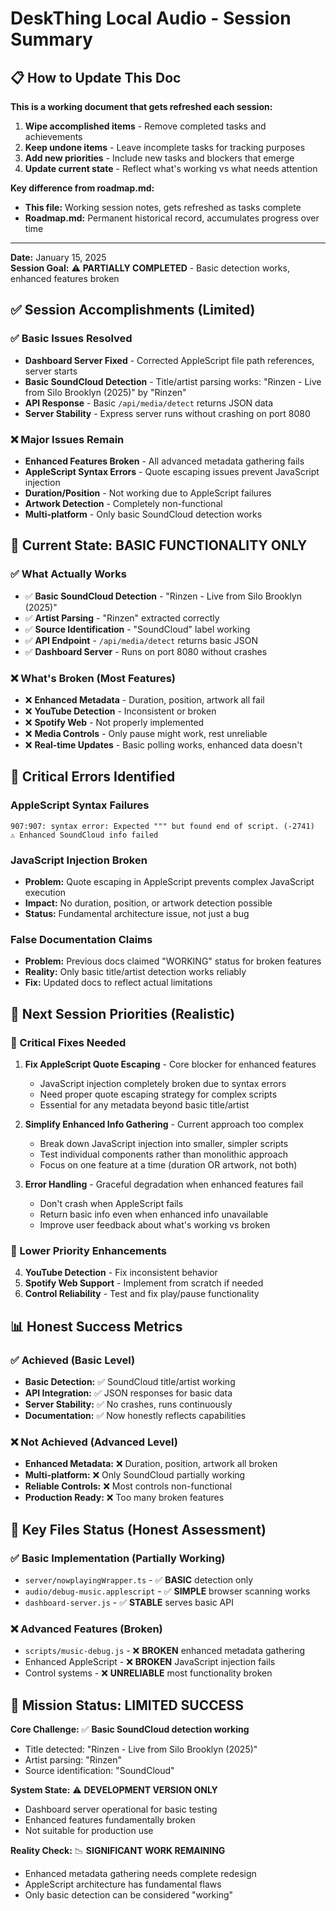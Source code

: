 # DeskThing Local Audio - Session Summary

## 📋 How to Update This Doc

**This is a working document that gets refreshed each session:**
1. **Wipe accomplished items** - Remove completed tasks and achievements
2. **Keep undone items** - Leave incomplete tasks for tracking purposes
3. **Add new priorities** - Include new tasks and blockers that emerge
4. **Update current state** - Reflect what's working vs what needs attention

**Key difference from roadmap.md:**
- **This file:** Working session notes, gets refreshed as tasks complete
- **Roadmap.md:** Permanent historical record, accumulates progress over time

---

**Date:** January 15, 2025  
**Session Goal:** ⚠️ **PARTIALLY COMPLETED** - Basic detection works, enhanced features broken

## ✅ Session Accomplishments (Limited)

### ✅ Basic Issues Resolved
- **Dashboard Server Fixed** - Corrected AppleScript file path references, server starts
- **Basic SoundCloud Detection** - Title/artist parsing works: "Rinzen - Live from Silo Brooklyn (2025)" by "Rinzen"
- **API Response** - Basic `/api/media/detect` returns JSON data
- **Server Stability** - Express server runs without crashing on port 8080

### ❌ Major Issues Remain
- **Enhanced Features Broken** - All advanced metadata gathering fails
- **AppleScript Syntax Errors** - Quote escaping issues prevent JavaScript injection
- **Duration/Position** - Not working due to AppleScript failures
- **Artwork Detection** - Completely non-functional
- **Multi-platform** - Only basic SoundCloud detection works

## 🎯 Current State: BASIC FUNCTIONALITY ONLY

### ✅ What Actually Works
- ✅ **Basic SoundCloud Detection** - "Rinzen - Live from Silo Brooklyn (2025)" 
- ✅ **Artist Parsing** - "Rinzen" extracted correctly
- ✅ **Source Identification** - "SoundCloud" label working
- ✅ **API Endpoint** - `/api/media/detect` returns basic JSON
- ✅ **Dashboard Server** - Runs on port 8080 without crashes

### ❌ What's Broken (Most Features)
- ❌ **Enhanced Metadata** - Duration, position, artwork all fail
- ❌ **YouTube Detection** - Inconsistent or broken
- ❌ **Spotify Web** - Not properly implemented  
- ❌ **Media Controls** - Only pause might work, rest unreliable
- ❌ **Real-time Updates** - Basic polling works, enhanced data doesn't

## 🚨 Critical Errors Identified

### AppleScript Syntax Failures
```
907:907: syntax error: Expected """ but found end of script. (-2741)
⚠️ Enhanced SoundCloud info failed
```

### JavaScript Injection Broken
- **Problem:** Quote escaping in AppleScript prevents complex JavaScript execution
- **Impact:** No duration, position, or artwork detection possible
- **Status:** Fundamental architecture issue, not just a bug

### False Documentation Claims
- **Problem:** Previous docs claimed "WORKING" status for broken features
- **Reality:** Only basic title/artist detection works reliably
- **Fix:** Updated docs to reflect actual limitations

## 🎯 Next Session Priorities (Realistic)

### 🔧 Critical Fixes Needed
1. **Fix AppleScript Quote Escaping** - Core blocker for enhanced features
   - JavaScript injection completely broken due to syntax errors
   - Need proper quote escaping strategy for complex scripts
   - Essential for any metadata beyond basic title/artist

2. **Simplify Enhanced Info Gathering** - Current approach too complex
   - Break down JavaScript injection into smaller, simpler scripts
   - Test individual components rather than monolithic approach
   - Focus on one feature at a time (duration OR artwork, not both)

3. **Error Handling** - Graceful degradation when enhanced features fail
   - Don't crash when AppleScript fails
   - Return basic info even when enhanced info unavailable
   - Improve user feedback about what's working vs broken

### 🚀 Lower Priority Enhancements
4. **YouTube Detection** - Fix inconsistent behavior
5. **Spotify Web Support** - Implement from scratch if needed
6. **Control Reliability** - Test and fix play/pause functionality

## 📊 Honest Success Metrics

### ✅ Achieved (Basic Level)
- **Basic Detection:** ✅ SoundCloud title/artist working
- **API Integration:** ✅ JSON responses for basic data
- **Server Stability:** ✅ No crashes, runs continuously
- **Documentation:** ✅ Now honestly reflects capabilities

### ❌ Not Achieved (Advanced Level)
- **Enhanced Metadata:** ❌ Duration, position, artwork all broken
- **Multi-platform:** ❌ Only SoundCloud partially working
- **Reliable Controls:** ❌ Most controls non-functional
- **Production Ready:** ❌ Too many broken features

## 🔑 Key Files Status (Honest Assessment)

### ✅ Basic Implementation (Partially Working)
- `server/nowplayingWrapper.ts` - ✅ **BASIC** detection only
- `audio/debug-music.applescript` - ✅ **SIMPLE** browser scanning works
- `dashboard-server.js` - ✅ **STABLE** serves basic API

### ❌ Advanced Features (Broken)
- `scripts/music-debug.js` - ❌ **BROKEN** enhanced metadata gathering
- Enhanced AppleScript - ❌ **BROKEN** JavaScript injection fails
- Control systems - ❌ **UNRELIABLE** most functionality broken

## 🎯 Mission Status: LIMITED SUCCESS

**Core Challenge:** ✅ **Basic SoundCloud detection working**
- Title detected: "Rinzen - Live from Silo Brooklyn (2025)"
- Artist parsing: "Rinzen"  
- Source identification: "SoundCloud"

**System State:** ⚠️ **DEVELOPMENT VERSION ONLY**
- Dashboard server operational for basic testing
- Enhanced features fundamentally broken
- Not suitable for production use

**Reality Check:** 📉 **SIGNIFICANT WORK REMAINING**
- Enhanced metadata gathering needs complete redesign
- AppleScript architecture has fundamental flaws
- Only basic detection can be considered "working" 